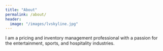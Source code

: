 ```yaml
---
title: "About"
permalink: /about/
header:
  image: "/images/lvskyline.jpg"
---
```


I am a pricing and inventory management professional with a passion for the entertainment, sports, and hospitality industries.
